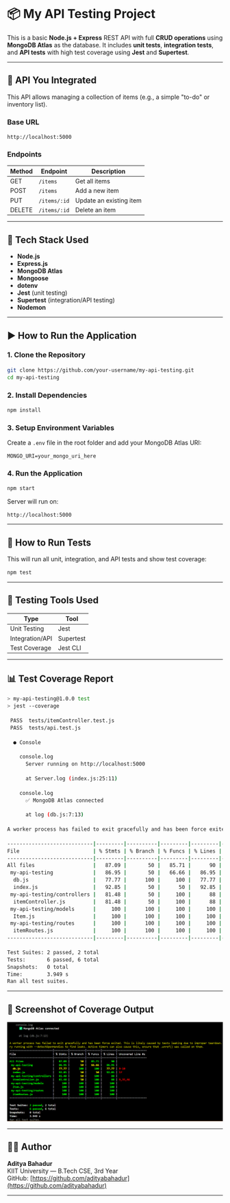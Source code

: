 # 📦 My API Testing Project

This is a basic **Node.js + Express** REST API with full **CRUD operations** using **MongoDB Atlas** as the database. It includes **unit tests**, **integration tests**, and **API tests** with high test coverage using **Jest** and **Supertest**.

---

## 🔗 API You Integrated

This API allows managing a collection of items (e.g., a simple "to-do" or inventory list).

### Base URL

```
http://localhost:5000
```

### Endpoints

| Method | Endpoint             | Description             |
|--------|----------------------|-------------------------|
| GET    | `/items`             | Get all items           |
| POST   | `/items`             | Add a new item          |
| PUT    | `/items/:id`         | Update an existing item |
| DELETE | `/items/:id`         | Delete an item          |

---

## 🧰 Tech Stack Used

- **Node.js**
- **Express.js**
- **MongoDB Atlas**
- **Mongoose**
- **dotenv**
- **Jest** (unit testing)
- **Supertest** (integration/API testing)
- **Nodemon**

---

## ▶️ How to Run the Application

### 1. Clone the Repository

```bash
git clone https://github.com/your-username/my-api-testing.git
cd my-api-testing
```

### 2. Install Dependencies

```bash
npm install
```

### 3. Setup Environment Variables

Create a `.env` file in the root folder and add your MongoDB Atlas URI:

```
MONGO_URI=your_mongo_uri_here
```

### 4. Run the Application

```bash
npm start
```

Server will run on:  
```
http://localhost:5000
```

---

## 🧪 How to Run Tests

This will run all unit, integration, and API tests and show test coverage:

```bash
npm test
```

---

## 🧪 Testing Tools Used

| Type              | Tool        |
|-------------------|-------------|
| Unit Testing      | Jest        |
| Integration/API   | Supertest   |
| Test Coverage     | Jest CLI    |

---

## 📊 Test Coverage Report

```bash
> my-api-testing@1.0.0 test
> jest --coverage

 PASS  tests/itemController.test.js                                                                                                         
 PASS  tests/api.test.js

  ● Console

    console.log
      Server running on http://localhost:5000

      at Server.log (index.js:25:11)

    console.log
      ✅ MongoDB Atlas connected

      at log (db.js:7:13)

A worker process has failed to exit gracefully and has been force exited. This is likely caused by tests leaking due to improper teardown. Try running with --detectOpenHandles to find leaks.

----------------------------|---------|----------|---------|---------|-------------------
File                        | % Stmts | % Branch | % Funcs | % Lines | Uncovered Line #s 
----------------------------|---------|----------|---------|---------|-------------------
All files                   |   87.09 |       50 |   85.71 |      90 |                   
 my-api-testing             |   86.95 |       50 |   66.66 |   86.95 |                   
  db.js                     |   77.77 |      100 |     100 |   77.77 | 9-10              
  index.js                  |   92.85 |       50 |      50 |   92.85 | 17                
 my-api-testing/controllers |   81.48 |       50 |     100 |      88 |                   
  itemController.js         |   81.48 |       50 |     100 |      88 | 9,35,46           
 my-api-testing/models      |     100 |      100 |     100 |     100 |                   
  Item.js                   |     100 |      100 |     100 |     100 |                   
 my-api-testing/routes      |     100 |      100 |     100 |     100 |                   
  itemRoutes.js             |     100 |      100 |     100 |     100 |                   
----------------------------|---------|----------|---------|---------|-------------------

Test Suites: 2 passed, 2 total  
Tests:       6 passed, 6 total  
Snapshots:   0 total  
Time:        3.949 s  
Ran all test suites.
```

---

## 📸 Screenshot of Coverage Output

![Test Coverage Screenshot](./test-coverage.png)

---

## 👨‍💻 Author

**Aditya Bahadur**  
KIIT University — B.Tech CSE, 3rd Year  
GitHub: [https://github.com/adityabahadur](https://github.com/adityabahadur)

---
